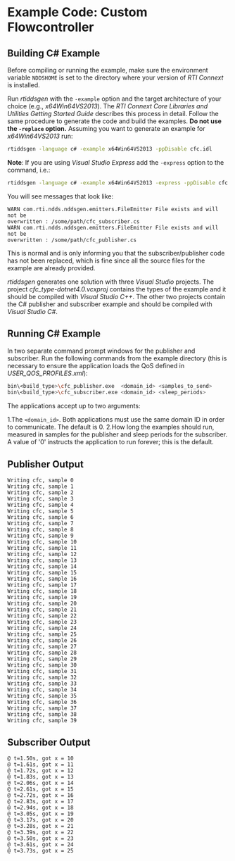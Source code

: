 # Example Code: Custom Flowcontroller

## Building C# Example

Before compiling or running the example, make sure the environment variable
`NDDSHOME` is set to the directory where your version of *RTI Connext* is
installed.

Run *rtiddsgen* with the `-example` option and the target architecture of your
choice (e.g., *x64Win64VS2013*). The *RTI Connext Core Libraries and Utilities
Getting Started Guide* describes this process in detail. Follow the same
procedure to generate the code and build the examples. **Do not use the
`-replace` option.** Assuming you want to generate an example for
*x64Win64VS2013* run:

```sh
rtiddsgen -language c# -example x64Win64VS2013 -ppDisable cfc.idl
```

**Note**: If you are using *Visual Studio Express* add the `-express` option to
the command, i.e.:

```sh
rtiddsgen -language c# -example x64Win64VS2013 -express -ppDisable cfc.idc
```

You will see messages that look like:

```
WARN com.rti.ndds.nddsgen.emitters.FileEmitter File exists and will not be
overwritten : /some/path/cfc_subscriber.cs
WARN com.rti.ndds.nddsgen.emitters.FileEmitter File exists and will not be
overwritten : /some/path/cfc_publisher.cs
```

This is normal and is only informing you that the subscriber/publisher code has
not been replaced, which is fine since all the source files for the example are
already provided.

*rtiddsgen* generates one solution with three *Visual Studio* projects.
The project *cfc_type-dotnet4.0.vcxproj* contains the types of the
example and it should be compiled with *Visual Studio C++*. The other two
projects contain the C# publisher and subscriber example and should be compiled
with *Visual Studio C#*.

## Running C# Example

In two separate command prompt windows for the publisher and subscriber. Run
the following commands from the example directory (this is necessary to ensure
the application loads the QoS defined in *USER_QOS_PROFILES.xml*):

```sh
bin\<build_type>\cfc_publisher.exe  <domain_id> <samples_to_send>
bin\<build_type>\cfc_subscriber.exe <domain_id> <sleep_periods>
```

The applications accept up to two arguments:

1.The `<domain_id>`. Both applications must use the same domain ID in order to
communicate. The default is 0.
2.How long the examples should run, measured in samples for the publisher
and sleep periods for the subscriber. A value of '0' instructs the
application to run forever; this is the default.

## Publisher Output

```
Writing cfc, sample 0
Writing cfc, sample 1
Writing cfc, sample 2
Writing cfc, sample 3
Writing cfc, sample 4
Writing cfc, sample 5
Writing cfc, sample 6
Writing cfc, sample 7
Writing cfc, sample 8
Writing cfc, sample 9
Writing cfc, sample 10
Writing cfc, sample 11
Writing cfc, sample 12
Writing cfc, sample 13
Writing cfc, sample 14
Writing cfc, sample 15
Writing cfc, sample 16
Writing cfc, sample 17
Writing cfc, sample 18
Writing cfc, sample 19
Writing cfc, sample 20
Writing cfc, sample 21
Writing cfc, sample 22
Writing cfc, sample 23
Writing cfc, sample 24
Writing cfc, sample 25
Writing cfc, sample 26
Writing cfc, sample 27
Writing cfc, sample 28
Writing cfc, sample 29
Writing cfc, sample 30
Writing cfc, sample 31
Writing cfc, sample 32
Writing cfc, sample 33
Writing cfc, sample 34
Writing cfc, sample 35
Writing cfc, sample 36
Writing cfc, sample 37
Writing cfc, sample 38
Writing cfc, sample 39
```

## Subscriber Output

```
@ t=1.50s, got x = 10
@ t=1.61s, got x = 11
@ t=1.72s, got x = 12
@ t=1.83s, got x = 13
@ t=2.06s, got x = 14
@ t=2.61s, got x = 15
@ t=2.72s, got x = 16
@ t=2.83s, got x = 17
@ t=2.94s, got x = 18
@ t=3.05s, got x = 19
@ t=3.17s, got x = 20
@ t=3.28s, got x = 21
@ t=3.39s, got x = 22
@ t=3.50s, got x = 23
@ t=3.61s, got x = 24
@ t=3.73s, got x = 25
```
